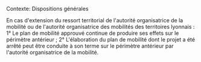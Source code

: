 Contexte: Dispositions générales

En cas d'extension du ressort territorial de l'autorité organisatrice de la mobilité ou de l'autorité organisatrice des mobilités des territoires lyonnais : 1° Le plan de mobilité approuvé continue de produire ses effets sur le périmètre antérieur ; 2° L'élaboration du plan de mobilité dont le projet a été arrêté peut être conduite à son terme sur le périmètre antérieur par l'autorité organisatrice de la mobilité.